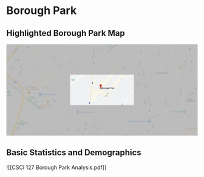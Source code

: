 # Borough Park

## Highlighted Borough Park Map

![Highlighted Map](images/highlighted_boroughpark_map.png)


## Basic Statistics and Demographics

![[CSCI 127 Borough Park Analysis.pdf]]


